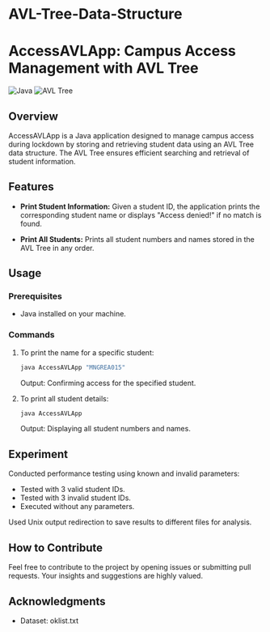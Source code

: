 # AVL-Tree-Data-Structure
# AccessAVLApp: Campus Access Management with AVL Tree

![Java](https://img.shields.io/badge/Java-Programming-orange)
![AVL Tree](https://img.shields.io/badge/Data%20Structure-AVL%20Tree-brightgreen)

## Overview

AccessAVLApp is a Java application designed to manage campus access during lockdown by storing and retrieving student data using an AVL Tree data structure. The AVL Tree ensures efficient searching and retrieval of student information.

## Features

- **Print Student Information:** Given a student ID, the application prints the corresponding student name or displays "Access denied!" if no match is found.
  
- **Print All Students:** Prints all student numbers and names stored in the AVL Tree in any order.

## Usage

### Prerequisites

- Java installed on your machine.

### Commands

1. To print the name for a specific student:

   ```bash
   java AccessAVLApp "MNGREA015"
   ```

   Output: Confirming access for the specified student.

2. To print all student details:

   ```bash
   java AccessAVLApp
   ```

   Output: Displaying all student numbers and names.

## Experiment

Conducted performance testing using known and invalid parameters:

- Tested with 3 valid student IDs.
- Tested with 3 invalid student IDs.
- Executed without any parameters.

Used Unix output redirection to save results to different files for analysis.

## How to Contribute

Feel free to contribute to the project by opening issues or submitting pull requests. Your insights and suggestions are highly valued.

## Acknowledgments
- Dataset: oklist.txt
